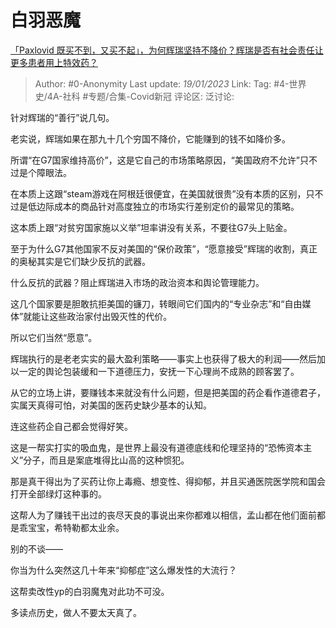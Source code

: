 # 白羽恶魔
[「Paxlovid 既买不到，又买不起」，为何辉瑞坚持不降价？辉瑞是否有社会责任让更多患者用上特效药？](https://afdian.net/p/936a773c97e511ed922052540025c377)

> Author: #0-Anonymity
> Last update: *19/01/2023*
> Link:
> Tag: #4-世界史/4A-社科 #专题/合集-Covid新冠
> 评论区:
> 泛讨论:

针对辉瑞的“善行”说几句。

老实说，辉瑞如果在那九十几个穷国不降价，它能赚到的钱不如降价多。

所谓“在G7国家维持高价”，这是它自己的市场策略原因，“美国政府不允许”只不过是个障眼法。

在本质上这跟“steam游戏在阿根廷很便宜，在美国就很贵”没有本质的区别，只不过是低边际成本的商品针对高度独立的市场实行差别定价的最常见的策略。

这本质上跟“对贫穷国家施以义举”坦率讲没有关系，不要往G7头上贴金。

至于为什么G7其他国家不反对美国的“保价政策”，“愿意接受”辉瑞的收割，真正的奥秘其实是它们缺少反抗的武器。

什么反抗的武器？阻止辉瑞进入市场的政治资本和舆论管理能力。

这几个国家要是胆敢抗拒美国的镰刀，转眼间它们国内的“专业杂志”和“自由媒体”就能让这些政治家付出毁灭性的代价。

所以它们当然“愿意”。

辉瑞执行的是老老实实的最大盈利策略——事实上也获得了极大的利润——然后加以一定的舆论包装缓和一下道德压力，安抚一下心理尚不成熟的顾客罢了。

从它的立场上讲，要赚钱本来就没有什么问题，但是把美国的药企看作道德君子，实属天真得可怕，对美国的医药史缺少基本的认知。

连这些药企自己都会觉得好笑。

这是一帮实打实的吸血鬼，是世界上最没有道德底线和伦理坚持的“恐怖资本主义”分子，而且是案底堆得比山高的这种惯犯。

那是真干得出为了买药让你上毒瘾、想变性、得抑郁，并且买通医院医学院和国会打开全部绿灯这种事的。

这帮人为了赚钱干出过的丧尽天良的事说出来你都难以相信，孟山都在他们面前都是乖宝宝，希特勒都太业余。

别的不谈——

你当为什么突然这几十年来“抑郁症”这么爆发性的大流行？

这帮卖改性yp的白羽魔鬼对此功不可没。

多读点历史，做人不要太天真了。

